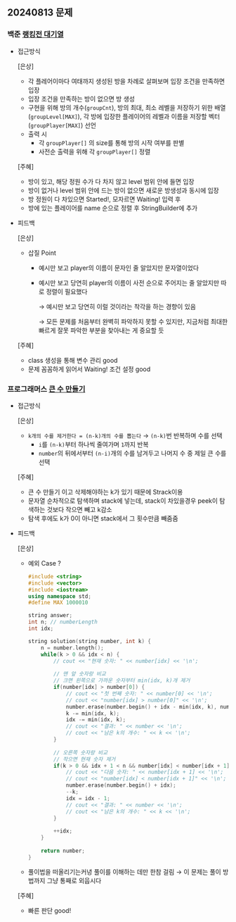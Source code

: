 ## 20240813 문제

### 백준 [랭킹전 대기열](https://www.acmicpc.net/problem/20006)

- 접근방식

  [은상]
  - 각 플레어이마다 여태까지 생성된 방을 차례로 살펴보며 입장 조건을 만족하면 입장
  - 입장 조건을 만족하는 방이 없으면 방 생성
  - 구현을 위해 방의 개수(`groupCnt`), 방의 최대, 최소 레벨을 저장하기 위한 배열(`groupLevel[MAX]`), 각 방에 입장한 플레이어의 레벨과 이름을 저장할 벡터(`groupPlayer[MAX]`) 선언
  - 출력 시
    - 각 `groupPlayer[]` 의 size를 통해 방의 시작 여부를 판별
    - 사전순 출력을 위해 각 `groupPlayer[]` 정렬
  
  [주혜]
  - 방이 있고, 해당 정원 수가 다 차지 않고 level 범위 안에 들면 입장
  - 방이 없거나 level 범위 안에 드는 방이 없으면 새로운 방생성과 동시에 입장
  - 방 정원이 다 차있으면 Started!, 모자르면 Waiting! 입력 후
  - 방에 있는 플레이어를 name 순으로 정렬 후 StringBuilder에 추가
  
- 피드백

  [은상]
  - 삽질 Point
    - 예시만 보고 player의 이름이 문자인 줄 알았지만 문자열이었다
    - 예시만 보고 당연히 player의 이름이 사전 순으로 주어지는 줄 알았지만 따로 정렬이 필요했다
        
        → 예시만 보고 당연히 이럴 것이라는 착각을 하는 경향이 있음
        
        → 모든 문제를 처음부터 완벽히 파악하지 못할 수 있지만, 지금처럼 최대한 빠르게 잘못 파악한 부분을 찾아내는 게 중요할 듯
  
  [주혜]
  - class 생성을 통해 변수 관리 good
  - 문제 꼼꼼하게 읽어서 Waiting! 조건 설정 good

### 프로그래머스 [큰 수 만들기](https://school.programmers.co.kr/learn/courses/30/lessons/42883)

- 접근방식

  [은상]
  - `k개의 수를 제거한다 = (n-k)개의 수를 뽑는다` → `(n-k)`번 반복하며 수를 선택
    - `i`를 `(n-k)`부터 하나씩 줄여가며 `1`까지 반복
    - `number`의 뒤에서부터 `(n-i)`개의 수를 남겨두고 나머지 수 중 제일 큰 수를 선택

  [주혜]
  - 큰 수 만들기 이고 삭제해야하는 k가 있기 때문에 Strack이용
  - 문자열 순차적으로 탐색하며 stack에 넣는데, stack이 차있을경우 peek이 탐색하는 것보다 작으면 빼고 k감소
  - 탐색 후에도 k가 0이 아니면 stack에서 그 횟수만큼 빼줌줌
  
  
- 피드백

  [은상]
  - 예외 Case ?
    
    ```cpp
    #include <string>
    #include <vector>
    #include <iostream>
    using namespace std;
    #define MAX 1000010
    
    string answer;
    int n; // numberLength
    int idx;
    
    string solution(string number, int k) {
        n = number.length();
        while(k > 0 && idx < n) {
            // cout << "현재 숫자: " << number[idx] << '\n';
            
            // 맨 앞 숫자랑 비교
            // 크면 왼쪽으로 가까운 숫자부터 min(idx, k)개 제거
            if(number[idx] > number[0]) {
                // cout << "첫 번째 숫자: " << number[0] << '\n';
                // cout << "number[idx] > number[0]" << '\n';
                number.erase(number.begin() + idx - min(idx, k), number.begin() + idx);
                k -= min(idx, k);
                idx -= min(idx, k);
                // cout << "결과: " << number << '\n';
                // cout << "남은 k의 개수: " << k << '\n';
            }
            
            // 오른쪽 숫자랑 비교
            // 작으면 현재 숫자 제거
            if(k > 0 && idx + 1 < n && number[idx] < number[idx + 1]) {
                // cout << "다음 숫자: " << number[idx + 1] << '\n';
                // cout << "number[idx] < number[idx + 1]" << '\n';
                number.erase(number.begin() + idx);
                --k;
                idx = idx - 1;
                // cout << "결과: " << number << '\n';
                // cout << "남은 k의 개수: " << k << '\n';
            }
            
            ++idx;
        }
            
        return number;
    }
    ```
    
  - 풀이법을 떠올리기는커녕 풀이를 이해하는 데만 한참 걸림 → 이 문제는 풀이 방법까지 그냥 통째로 외웁시다
  
  [주혜]
  - 빠른 판단 good!
